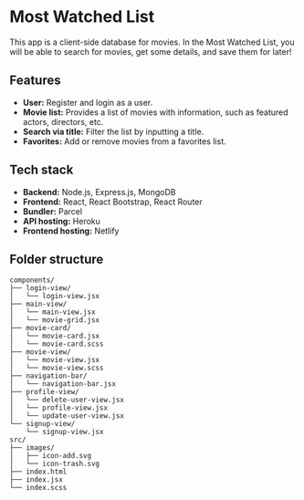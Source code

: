 # Most Watched List
This app is a client-side database for movies. In the Most Watched List, you will be able to search for movies, get some details, and save them for later!

## Features
* **User:** Register and login as a user.
* **Movie list:** Provides a list of movies with information, such as featured actors, directors, etc.
* **Search via title:** Filter the list by inputting a title.
* **Favorites:** Add or remove movies from a favorites list.

## Tech stack
* **Backend:** Node.js, Express.js, MongoDB
* **Frontend:** React, React Bootstrap, React Router
* **Bundler:** Parcel
* **API hosting:** Heroku
* **Frontend hosting:** Netlify

## Folder structure
```plaintext
components/
├── login-view/
│   └── login-view.jsx
├── main-view/
│   └── main-view.jsx
│   └── movie-grid.jsx
├── movie-card/
│   └── movie-card.jsx
│   └── movie-card.scss
├── movie-view/
│   └── movie-view.jsx
│   └── movie-view.scss
├── navigation-bar/
│   └── navigation-bar.jsx
├── profile-view/
│   └── delete-user-view.jsx
│   └── profile-view.jsx
│   └── update-user-view.jsx
└── signup-view/
    └── signup-view.jsx
src/
├── images/
│   ├── icon-add.svg
│   └── icon-trash.svg
├── index.html
├── index.jsx
└── index.scss
```
